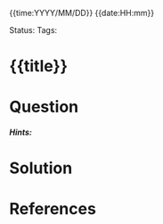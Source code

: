 {{time:YYYY/MM/DD}}
{{date:HH:mm}}

Status:
Tags:
# {{title}}


# Question


##### Hints:



# Solution



# References
